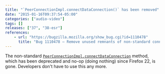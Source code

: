```yaml
---
title: "`PeerConnectionImpl.connectDataConnection()` has been removed"
date: "2015-01-16T09:37:54-05:00"
categories: ["audio-video"]
tags: []
releases: ["37", "38-esr"]
references:
    - url: "https://bugzilla.mozilla.org/show_bug.cgi?id=1110478"
      title: "Bug 1110478 – Remove unused remnants of non-standard connectDataConnection from Bug 852908"
---
```

The non-standard [`PeerConnectionImpl.connectDataConnection`](https://hacks.mozilla.org/2012/11/progress-update-on-webrtc-for-firefox-on-desktop/) method, which has been deprecated and no-op (doing nothing) since Firefox 22, is gone. Developers don't have to use this any more.

